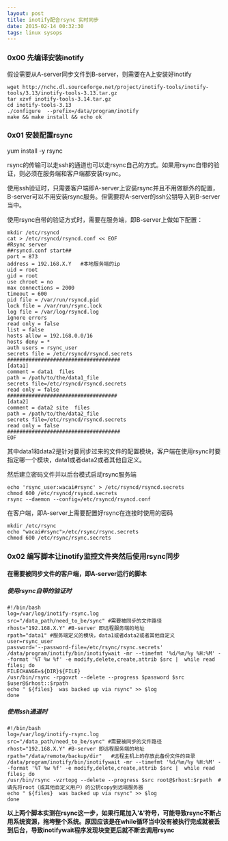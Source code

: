 ```yaml
---
layout: post
title: inotify配合rsync 实时同步
date: 2015-02-14 00:32:30
tags: linux sysops
---
```




### 0x00 先编译安装inotify

假设需要从A-server同步文件到B-server，则需要在A上安装好inotify

	wget http://nchc.dl.sourceforge.net/project/inotify-tools/inotify-tools/3.13/inotify-tools-3.13.tar.gz
	tar xzvf inotify-tools-3.14.tar.gz
	cd inotify-tools-3.13
	./configure  --prefix=/data/program/inotify
	make && make install && echo ok



### 0x01 安装配置rsync

yum install -y rsync

rsync的传输可以走ssh的通道也可以走rsync自己的方式。如果用rsync自带的验证，则必须在服务端和客户端都安装rsync。

使用ssh验证时，只需要客户端即A-server上安装rsync并且不用做额外的配置，B-server可以不用安装rsync服务。但需要将A-server的ssh公钥导入到B-server当中。

使用rsync自带的验证方式时，需要在服务端，即B-server上做如下配置：
	
	mkdir /etc/rsyncd
	cat > /etc/rsyncd/rsyncd.conf << EOF
	#Rsync server
	##rsyncd.conf start##
	port = 873
	address = 192.168.X.Y   #本地服务端的ip
	uid = root
	gid = root
	use chroot = no
	max connections = 2000
	timeout = 600
	pid file = /var/run/rsyncd.pid
	lock file = /var/run/rsync.lock
	log file = /var/log/rsyncd.log
	ignore errors
	read only = false
	list = false
	hosts allow = 192.168.0.0/16
	hosts deny = *
	auth users = rsync_user
	secrets file = /etc/rsyncd/rsyncd.secrets
	#####################################
	[data1]
	comment = data1  files 
	path = /path/to/the/data1_file
	secrets file=/etc/rsyncd/rsyncd.secrets
	read only = false
	####################################
	[data2]
	comment = data2 site  files
	path = /path/to/the/data2_file
	secrets file=/etc/rsyncd/rsyncd.secrets
	read only = false
	#####################################
	EOF

其中data1和data2是针对要同步过来的文件的配置模块，客户端在使用rsync时要指定哪一个模块，data1或者data2或者其他自定义。

然后建立密码文件并以后台模式启动rsync服务端

	echo 'rsync_user:wacai#rsync' > /etc/rsyncd/rsyncd.secrets
	chmod 600 /etc/rsyncd/rsyncd.secrets
	rsync --daemon --config=/etc/rsyncd/rsyncd.conf

在客户端，即A-server上需要配置好rsync在连接时使用的密码

	mkdir /etc/rsync
	echo "wacai#rsync">/etc/rsync/rsync.secrets
	chmod 600 /etc/rsync/rsync.secrets




### 0x02 编写脚本让inotify监控文件夹然后使用rsync同步

#### 在需要被同步文件的客户端，即A-server运行的脚本

##### 使用rsync自带的验证时
	
	#!/bin/bash
	log=/var/log/inotify-rsync.log
	src="/data_path/need_to_be/sync" #需要被同步的文件路径
	rhost="192.168.X.Y" #B-server 即远程服务端的地址
	rpath="data1" #服务端定义的模块，data1或者data2或者其他自定义
	user=rsync_user
	password='--password-file=/etc/rsync/rsync.secrets'
	/data/program/inotify/bin/inotifywait -mr --timefmt '%d/%m/%y %H:%M' --format '%T %w %f' -e modify,delete,create,attrib $src |  while read files; do
	FILECHANGE=${DIR}${FILE}
	/usr/bin/rsync -rpgovzt --delete --progress $password $src $user@$rhost::$rpath  
	echo " ${files}  was backed up via rsync" >> $log
	done
	

##### 使用ssh通道时
	
	#!/bin/bash
	log=/var/log/inotify-rsync.log
	src="/data_path/need_to_be/sync" #需要被同步的文件路径
	rhost="192.168.X.Y" #B-server 即远程服务端的地址
	rpath="/data/remote/backup/dir"   #远程主机上的存放此备份文件的目录
	/data/program/inotify/bin/inotifywait -mr --timefmt '%d/%m/%y %H:%M' --format '%T %w %f' -e modify,delete,create,attrib $src |  while read files; do
	/usr/bin/rsync -vzrtopg --delete --progress $src root@$rhost:$rpath  #请先将root（或其他自定义用户）的公钥copy到远端服务器
	echo " ${files}  was backed up via rsync" >> $log
	done


**以上两个脚本实测在rsync这一步，如果行尾加入'&'符号，可能导致rsync不断占用系统资源，拖垮整个系统。原因应该是在while循环当中没有被执行完成就被丢到后台，导致inotifywait程序发现块变更后就不断去调用rsync**


